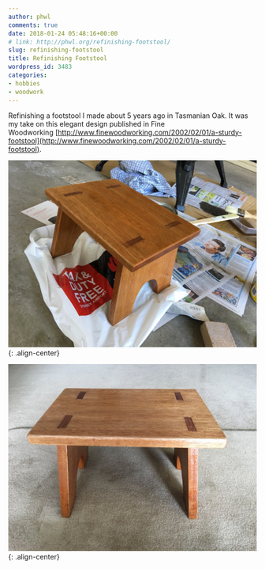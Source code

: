 ```yaml
---
author: phwl
comments: true
date: 2018-01-24 05:48:16+00:00
# link: http://phwl.org/refinishing-footstool/
slug: refinishing-footstool
title: Refinishing Footstool
wordpress_id: 3483
categories:
- hobbies
- woodwork
---
```


Refinishing a footstool I made about 5 years ago in Tasmanian Oak. It was my take on this elegant design published in Fine Woodworking [http://www.finewoodworking.com/2002/02/01/a-sturdy-footstool](http://www.finewoodworking.com/2002/02/01/a-sturdy-footstool).

![](/assets/images/2018/01/IMG_0612.jpg){: .align-center}<!-- more -->

![](/assets/images/2018/01/IMG_0681.jpg){: .align-center}
